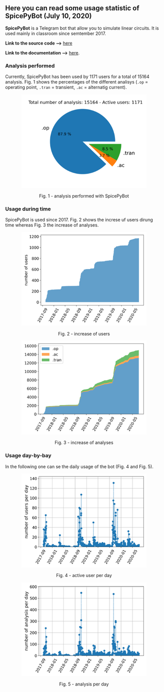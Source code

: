 ## Here you can read some usage statistic of SpicePyBot (July 10, 2020)

**SpicePyBot** is a Telegram bot that allow you to simulate linear circuits. It is used mainly in classroom since semtember 2017.

**Link to the source code -->** [here](https://github.com/giaccone/SpicePyBot)

**Link to the documentation -->** [here](https://github.com/giaccone/SpicePyBot/wiki).


### Analysis performed
Currently, SpicePyBot has been used by 1171 users for a total of 15164 analysis. Fig. 1 shows the percentages of the different analisys (`.op` = operating point, `.tran` = transient, `.ac` = alternatig current).

<p align="center">
<img src="./img/fig4_Analysis_percentage.png" width="400">
</p>
<p align="center">
Fig. 1 - analysis performed with SpicePyBot
</p>

### Usage during time
SpicePyBot is used since 2017. Fig. 2 shows the increse uf users dirung time whereas Fig. 3 the increase of analyses.

<p align="center">
<img src="./img/fig3_Stacked_bar_user.png" width="400">
</p>
<p align="center">
Fig. 2 - increase of users
</p>

<p align="center">
<img src="./img/fig6_Stack_plot.png" width="400">
</p>
<p align="center">
Fig. 3 - increase of analyses
</p>

### Usage day-by-bay
In the following one can se the daily usage of the bot (Fig. 4 and Fig. 5).

<p align="center">
<img src="./img/fig2_Users_per_day.png" width="400">
</p>
<p align="center">
Fig. 4 - active user per day
</p>

<p align="center">
<img src="./img/fig1_Analysis_per_day.png" width="400">
</p>
<p align="center">
Fig. 5 - analysis per day
</p>
